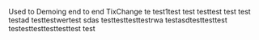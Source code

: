 Used to Demoing end to end TixChange
 te
test1test
test testtest test
test
testad
testtestwertest
sdas testtesttesttestrwa
testasdtesttesttest
testesttesttesttesttest
test
